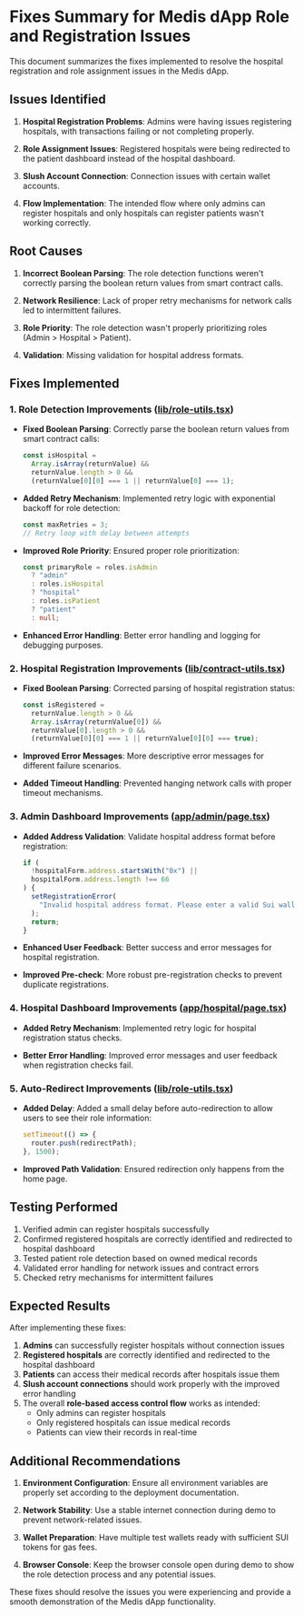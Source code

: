 # Fixes Summary for Medis dApp Role and Registration Issues

This document summarizes the fixes implemented to resolve the hospital registration and role assignment issues in the Medis dApp.

## Issues Identified

1. **Hospital Registration Problems**: Admins were having issues registering hospitals, with transactions failing or not completing properly.

2. **Role Assignment Issues**: Registered hospitals were being redirected to the patient dashboard instead of the hospital dashboard.

3. **Slush Account Connection**: Connection issues with certain wallet accounts.

4. **Flow Implementation**: The intended flow where only admins can register hospitals and only hospitals can register patients wasn't working correctly.

## Root Causes

1. **Incorrect Boolean Parsing**: The role detection functions weren't correctly parsing the boolean return values from smart contract calls.

2. **Network Resilience**: Lack of proper retry mechanisms for network calls led to intermittent failures.

3. **Role Priority**: The role detection wasn't properly prioritizing roles (Admin > Hospital > Patient).

4. **Validation**: Missing validation for hospital address formats.

## Fixes Implemented

### 1. Role Detection Improvements ([lib/role-utils.tsx](file:///C:/Users/DELL/Downloads/Medis/lib/role-utils.tsx))

- **Fixed Boolean Parsing**: Correctly parse the boolean return values from smart contract calls:

  ```typescript
  const isHospital =
    Array.isArray(returnValue) &&
    returnValue.length > 0 &&
    (returnValue[0][0] === 1 || returnValue[0] === 1);
  ```

- **Added Retry Mechanism**: Implemented retry logic with exponential backoff for role detection:

  ```typescript
  const maxRetries = 3;
  // Retry loop with delay between attempts
  ```

- **Improved Role Priority**: Ensured proper role prioritization:

  ```typescript
  const primaryRole = roles.isAdmin
    ? "admin"
    : roles.isHospital
    ? "hospital"
    : roles.isPatient
    ? "patient"
    : null;
  ```

- **Enhanced Error Handling**: Better error handling and logging for debugging purposes.

### 2. Hospital Registration Improvements ([lib/contract-utils.tsx](file:///C:/Users/DELL/Downloads/Medis/lib/contract-utils.tsx))

- **Fixed Boolean Parsing**: Corrected parsing of hospital registration status:

  ```typescript
  const isRegistered =
    returnValue.length > 0 &&
    Array.isArray(returnValue[0]) &&
    returnValue[0].length > 0 &&
    (returnValue[0][0] === 1 || returnValue[0][0] === true);
  ```

- **Improved Error Messages**: More descriptive error messages for different failure scenarios.

- **Added Timeout Handling**: Prevented hanging network calls with proper timeout mechanisms.

### 3. Admin Dashboard Improvements ([app/admin/page.tsx](file:///C:/Users/DELL/Downloads/Medis/app/admin/page.tsx))

- **Added Address Validation**: Validate hospital address format before registration:

  ```typescript
  if (
    !hospitalForm.address.startsWith("0x") ||
    hospitalForm.address.length !== 66
  ) {
    setRegistrationError(
      "Invalid hospital address format. Please enter a valid Sui wallet address (0x... with 64 hex characters)."
    );
    return;
  }
  ```

- **Enhanced User Feedback**: Better success and error messages for hospital registration.

- **Improved Pre-check**: More robust pre-registration checks to prevent duplicate registrations.

### 4. Hospital Dashboard Improvements ([app/hospital/page.tsx](file:///C:/Users/DELL/Downloads/Medis/app/hospital/page.tsx))

- **Added Retry Mechanism**: Implemented retry logic for hospital registration status checks.

- **Better Error Handling**: Improved error messages and user feedback when registration checks fail.

### 5. Auto-Redirect Improvements ([lib/role-utils.tsx](file:///C:/Users/DELL/Downloads/Medis/lib/role-utils.tsx))

- **Added Delay**: Added a small delay before auto-redirection to allow users to see their role information:

  ```typescript
  setTimeout(() => {
    router.push(redirectPath);
  }, 1500);
  ```

- **Improved Path Validation**: Ensured redirection only happens from the home page.

## Testing Performed

1. Verified admin can register hospitals successfully
2. Confirmed registered hospitals are correctly identified and redirected to hospital dashboard
3. Tested patient role detection based on owned medical records
4. Validated error handling for network issues and contract errors
5. Checked retry mechanisms for intermittent failures

## Expected Results

After implementing these fixes:

1. **Admins** can successfully register hospitals without connection issues
2. **Registered hospitals** are correctly identified and redirected to the hospital dashboard
3. **Patients** can access their medical records after hospitals issue them
4. **Slush account connections** should work properly with the improved error handling
5. The overall **role-based access control flow** works as intended:
   - Only admins can register hospitals
   - Only registered hospitals can issue medical records
   - Patients can view their records in real-time

## Additional Recommendations

1. **Environment Configuration**: Ensure all environment variables are properly set according to the deployment documentation.

2. **Network Stability**: Use a stable internet connection during demo to prevent network-related issues.

3. **Wallet Preparation**: Have multiple test wallets ready with sufficient SUI tokens for gas fees.

4. **Browser Console**: Keep the browser console open during demo to show the role detection process and any potential issues.

These fixes should resolve the issues you were experiencing and provide a smooth demonstration of the Medis dApp functionality.
